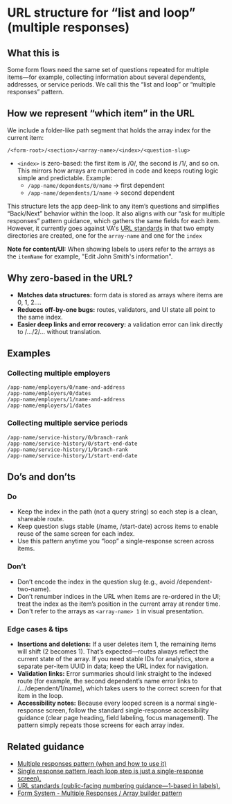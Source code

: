 # URL structure for “list and loop” (multiple responses)

## What this is

Some form flows need the same set of questions repeated for multiple items—for example, collecting information about several dependents, addresses, or service periods. We call this the “list and loop” or “multiple responses” pattern. 

## How we represent “which item” in the URL

We include a folder-like path segment that holds the array index for the current item:

`/<form-root>/<section>/<array-name>/<index>/<question-slug>`

- `<index>` is zero-based: the first item is /0/, the second is /1/, and so on. This mirrors how arrays are numbered in code and keeps routing logic simple and predictable.
Example:
    - `/app-name/dependents/0/name` → first dependent
    - `/app-name/dependents/1/name` → second dependent

This structure lets the app deep-link to any item’s questions and simplifies “Back/Next” behavior within the loop. It also aligns with our “ask for multiple responses” pattern guidance, which gathers the same fields for each item. However, it currently goes against VA's [URL standards](https://design.va.gov/ia/url-standards/) in that two empty directories are created, one for the `array-name` and one for the `index`

**Note for content/UI:** When showing labels to users refer to the arrays as the `itemName` for example, "Edit John Smith's information". 


## Why zero-based in the URL?
- **Matches data structures:** form data is stored as arrays where items are 0, 1, 2….
- **Reduces off-by-one bugs:** routes, validators, and UI state all point to the same index.
- **Easier deep links and error recovery:** a validation error can link directly to /…/2/… without translation.

## Examples

### Collecting multiple employers
```
/app-name/employers/0/name-and-address
/app-name/employers/0/dates
/app-name/employers/1/name-and-address
/app-name/employers/1/dates
```

### Collecting multiple service periods

```
/app-name/service-history/0/branch-rank
/app-name/service-history/0/start-end-date
/app-name/service-history/1/branch-rank
/app-name/service-history/1/start-end-date
```

## Do’s and don’ts

### Do
- Keep the index in the path (not a query string) so each step is a clean, shareable route.
- Keep question slugs stable (/name, /start-date) across items to enable reuse of the same screen for each index.
- Use this pattern anytime you “loop” a single-response screen across items. 

### Don’t
- Don’t encode the index in the question slug (e.g., avoid /dependent-two-name).
- Don’t renumber indices in the URL when items are re-ordered in the UI; treat the index as the item’s position in the current array at render time.
- Don't refer to the arrays as `<array-name> 1` in visual presentation. 

### Edge cases & tips
- **Insertions and deletions:** If a user deletes item 1, the remaining items will shift (2 becomes 1). That’s expected—routes always reflect the current state of the array. If you need stable IDs for analytics, store a separate per-item UUID in data; keep the URL index for navigation.
- **Validation links:** Error summaries should link straight to the indexed route (for example, the second dependent’s name error links to /…/dependent/1/name), which takes users to the correct screen for that item in the loop.
- **Accessibility notes:** Because every looped screen is a normal single-response screen, follow the standard single-response accessibility guidance (clear page heading, field labeling, focus management). The pattern simply repeats those screens for each array index. 

## Related guidance
- [Multiple responses pattern (when and how to use it)](https://design.va.gov/patterns/ask-users-for/multiple-responses)
- [Single response pattern (each loop step is just a single-response screen).](https://design.va.gov/patterns/ask-users-for/a-single-response)
- [URL standards (public-facing numbering guidance—1-based in labels).](https://design.va.gov/ia/url-standards/)
- [Form System - Multiple Responses / Array builder pattern](https://github.com/department-of-veterans-affairs/vets-website/blob/main/src/platform/forms-system/src/js/patterns/array-builder/README.md)
